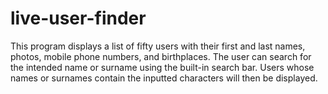 # live-user-finder
This program displays a list of fifty users with their first and last names, photos, mobile phone numbers, and birthplaces. The user can search for the intended name or surname using the built-in search bar. Users whose names or surnames contain the inputted characters will then be displayed.
